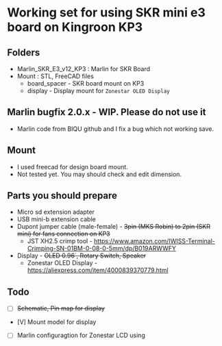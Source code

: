 # Working set for using SKR mini e3 board on Kingroon KP3

## Folders
* Marlin_SKR_E3_v12_KP3 : Marlin for SKR Board
* Mount : STL, FreeCAD files
    * board_spacer - SKR board mount on KP3
    * display - Display mount for `Zonestar OLED Display`

## Marlin bugfix 2.0.x - WIP. Please do not use it
* Marlin code from BIQU github and I fix a bug which not working save.

## Mount
* I used freecad for design board mount.
* Not tested yet. You may should check and edit dimension.

## Parts you should prepare
* Micro sd extension adapter
* USB mini-b extension cable
* Dupont jumper cable (male-female) - <del>3pin (MKS Robin) to 2pin (SKR mini) for fans connection on KP3</del>
    * JST XH2.5 crimp tool - https://www.amazon.com/IWISS-Terminal-Crimping-SN-01BM-0-08-0-5mm/dp/B019ARWWFY
* Display - <del>OLED 0.96`, Rotary Switch, Speaker</del>
    * Zonestar OLED Display - https://aliexpress.com/item/4000839370779.html

## Todo
* [ ] <del>Schematic, Pin map for display</del>
* [V] Mount model for display
* [ ] Marlin configuragtion for Zonestar LCD using